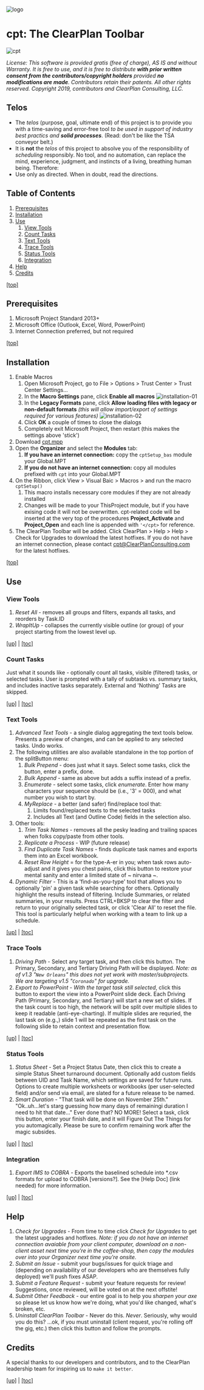 ![logo](https://github.com/AronGahagan/cpt-dev/blob/master/images/clearplan_avatar_tiny_cropped.jpg?raw=true)

# cpt: The ClearPlan Toolbar

![cpt](https://github.com/AronGahagan/cpt-dev/blob/master/images/cpt.png?raw=true)

_License: This software is provided gratis (free of charge), AS IS and without Warranty. It is free to use, and it is free to distribute **with prior written consent from the contributors/copyright holders** provided **no modifications are made**. Contributors retain their patents. All other rights reserved. Copyright 2019, contributors and ClearPlan Consulting, LLC._

## Telos
* The _telos_ (purpose, goal, ultimate end) of this project is to provide you with a time-saving and error-free tool _to be used in support of industry best practics and **solid processes**_. (Read: don't be like the TSA conveyor belt.)
* It is **not** the _telos_ of this project to absolve you of the responsibility of _scheduling_ responsibly. No tool, and no automation, can replace the mind, experience, judgment, and instincts of a living, breathing human being. Therefore:
* Use only as directed. When in doubt, read the directions.

## Table of Contents
1. [Prerequisites](#prerequisites)
1. [Installation](#installation)
1. [Use](#use)
    1. [View Tools](#view-tools)
    1. [Count Tasks](#count-tasks)
    1. [Text Tools](#text-tools)
    1. [Trace Tools](#trace-tools)
    1. [Status Tools](#status-tools)
    1. [Integration](#integration)
1. [Help](#help)
1. [Credits](#credits)

[[top]](#table-of-contents)

## Prerequisites
1. Microsoft Project Standard 2013+
1. Microsoft Office (Outlook, Excel, Word, PowerPoint)
1. Internet Connection preferred, but not required

[[top]](#table-of-contents)

## Installation
1. Enable Macros
    1. Open Microsoft Project, go to File > Options > Trust Center > Trust Center Settings...
    1. In the **Macro Settings** pane, click **Enable all macros**
    ![installation-01](https://github.com/AronGahagan/cpt-dev/blob/master/images/installation-01.png?raw=true)
    1. In the **Legacy Formats** pane, click **Allow loading files with legacy or non-default formats** _(this will allow import/export of settings required for various features)_ 
    ![installation-02](https://github.com/AronGahagan/cpt-dev/blob/master/images/installation-02.png?raw=true)
    1. Click **OK** a couple of times to close the dialogs
    1. Completely exit Microsoft Project, then restart (this makes the settings above 'stick')
1. Download [cpt.mpp](https://github.com/AronGahagan/cpt-dev/releases/download/v1.3/cpt.mpp)
1. Open the **Organizer** and select the **Modules** tab:
    1. **If you have an internet connection:** copy the `cptSetup_bas` module your Global.MPT
    1. **If you do not have an internet connection:** copy all modules prefixed with `cpt` into your Global.MPT
1. On the Ribbon, click View > Visual Baic > Macros > and run the macro `cptSetup()`
    1. This macro installs necessary core modules if they are not already installed
    1. Changes will be made to your ThisProject module, but if you have exising code it will not be overwritten. cpt-related code will be inserted at the very top of the procedures **Project_Activate** and **Project_Open** and each line is appended with `'</cpt>` for reference.
1. The ClearPlan Toolbar will be added. Click ClearPlan > Help > Help > Check for Upgrades to download the latest hotfixes. If you do not have an internet connection, please contact [cpt@ClearPlanConsulting.com](mailto:cpt@ClearPlanConsulting.com) for the latest hotfixes.
    
[[top]](#table-of-contents)

## Use
### View Tools
1. _Reset All_ - removes all groups and filters, expands all tasks, and reorders by Task.ID
1. _WrapItUp_ - collapses the currently visible outline (or group) of your project starting from the lowest level up.

[[up]](#use) | [[toc]](#table-of-contents)

### Count Tasks
Just what it sounds like - optionally count all tasks, visible (filtered) tasks, or selected tasks. User is prompted with a tally of subtasks vs. summary tasks, and includes inactive tasks separately. External and 'Nothing' Tasks are skipped.

[[up]](#use) | [[toc]](#table-of-contents)

### Text Tools
1. _Advanced Text Tools_ - a single dialog aggregating the text tools below. Presents a preview of changes, and can be applied to any selected tasks. Undo works.
1. The following utilities are also available standalone in the top portion of the splitButton menu:
    1. _Bulk Prepend_ - does just what it says. Select some tasks, click the button, enter a prefix, done.
    1. _Bulk Append_ - same as above but adds a suffix instead of a prefix.
    1. _Enumerate_ - select some tasks, click _enumerate_. Enter how many characters your sequence should be (i.e., '3' = 000), and what number you wish to start by.
    1. _MyReplace_ - a better (and safer) find/replace tool that:
        1. Limits found/replaced texts to the selected tasks
        1. Includes all Text (and Outline Code) fields in the selection also.
1. Other tools:
    1. _Trim Task Names_ - removes all the pesky leading and trailing spaces when folks copy/paste from other tools.
    1. _Replicate a Process_ - WIP (future release)
    1. _Find Duplicate Task Names_ - finds duplicate task names and exports them into an Excel workbook.
    1. _Reset Row Height_ = for the type-A-er in you; when task rows auto-adjust and it gives you chest pains, click this button to restore your mental sanity and enter a limited state of ~ nirvana ~.
1. _Dynamic Filter_ - This is a 'find-as-you-type' tool that allows you to optionally 'pin' a given task while searching for others. Optionally highlight the results instead of filtering. Include Summaries, or related summaries, in your results. Press CTRL+BKSP to clear the filter and return to your originally selected task, or click 'Clear All' to reset the file. This tool is particularly helpful when working with a team to link up a schedule.

[[up]](#use) | [[toc]](#table-of-contents)

### Trace Tools
1. _Driving Path_ - Select any target task, and then click this button. The Primary, Secondary, and Tertiary Driving Path will be displayed. _Note: as of v1.3 "`New Orleans`" this does not yet work with master/subprojects. We are targeting v1.5 "`Coronado`" for upgrade._
1. _Export to PowerPoint_ - _With the target task still selected_, click this button to export the view into a PowerPoint slide deck. Each Driving Path (Primary, Secondary, and Tertiary) will start a new set of slides. If the task count is too high, the network will be split over multiple slides to keep it readable (anti-eye-charting). If multiple slides are requried, the last task on (e.g.,) slide 1 will be repeated as the first task on the following slide to retain context and presentation flow.

[[up]](#use) | [[toc]](#table-of-contents)

### Status Tools
1. _Status Sheet_ - Set a Project Status Date, then click this to create a simple Status Sheet turnaround document. Optionally add custom fields between UID and Task Name, which settings are saved for future runs. Options to create multiple worksheets or workbooks (per user-selected field) and/or send via email, are slated for a future release to be named.
1. _Smart Duration_ - "That task will be done on November 25th." "Ok..uh...let's starg guessing how many days of remainingi duration I need to hit that date..." Ever done that? NO MORE! Select a task, click this button, enter your finish date, and it will Figure Out The Things for you automagically. Please be sure to confirm remaining work after the magic subsides.

[[up]](#use) | [[toc]](#table-of-contents)

### Integration
1. _Export IMS to COBRA_ - Exports the baselined schedule into *.csv formats for upload to COBRA [versions?]. See the [Help Doc] (link needed) for more information.

[[up]](#use) | [[toc]](#table-of-contents)

## Help
1. _Check for Upgrades_ - From time to time click _Check for Upgrades_ to get the latest upgrades and hotfixes. _Note: if you do not have an internet connection avaiable from your client computer, download on a non-client asset next time you're in the coffee-shop, then copy the modules over into your Organizer next time you're onsite._
1. _Submit an Issue_ - submit your bugs/issues for quick triage and (depending on availability of our developers who are themselves fully deployed) we'll push fixes ASAP.
1. _Submit a Feature Request_ - submit your feature requests for review! Suggestions, once reviewed, will be voted on at the next offstite!
1. _Submit Other Feedback_ - our entire goal is to help you _sharpen your axe_ so please let us know how we're doing, what you'd like changed, what's broken, etc.
1. _Uninstall ClearPlan Toolbar_ - Never do this. _Never_. Seriously, why would you do this? ...ok, if you must uninstall (client request, you're rolling off the gig, etc.) then click this button and follow the prompts.

## Credits
A special thanks to our developers and contributors, and to the ClearPlan leadership team for inspiring us to `make it better`.

[[up]](#use) | [[toc]](#table-of-contents)
